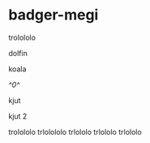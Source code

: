 badger-megi
===========

trolololo

dolfin

koala

*^0^*

kjut

kjut 2

trolololo trlolololo trlololo trlololo trlololo